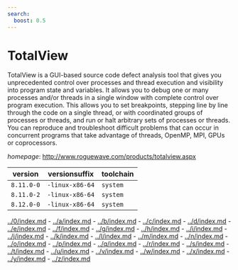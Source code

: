 ```yaml
---
search:
  boost: 0.5
---
```

# TotalView

TotalView is a GUI-based source code defect analysis tool that gives you unprecedented  control over processes and thread execution and visibility into program state and variables. It allows  you to debug one or many processes and/or threads in a single window with complete control over program  execution. This allows you to set breakpoints, stepping line by line through the code on a single thread,  or with coordinated groups of processes or threads, and run or halt arbitrary sets of processes or threads.  You can reproduce and troubleshoot difficult problems that can occur in concurrent programs that take  advantage of threads, OpenMP, MPI, GPUs or coprocessors.

*homepage*: <http://www.roguewave.com/products/totalview.aspx>

version | versionsuffix | toolchain
--------|---------------|----------
``8.11.0-0`` | ``-linux-x86-64`` | ``system``
``8.11.0-2`` | ``-linux-x86-64`` | ``system``
``8.12.0-0`` | ``-linux-x86-64`` | ``system``

[../0/index.md](0) - [../a/index.md](a) - [../b/index.md](b) - [../c/index.md](c) - [../d/index.md](d) - [../e/index.md](e) - [../f/index.md](f) - [../g/index.md](g) - [../h/index.md](h) - [../i/index.md](i) - [../j/index.md](j) - [../k/index.md](k) - [../l/index.md](l) - [../m/index.md](m) - [../n/index.md](n) - [../o/index.md](o) - [../p/index.md](p) - [../q/index.md](q) - [../r/index.md](r) - [../s/index.md](s) - [../t/index.md](t) - [../u/index.md](u) - [../v/index.md](v) - [../w/index.md](w) - [../x/index.md](x) - [../y/index.md](y) - [../z/index.md](z)

